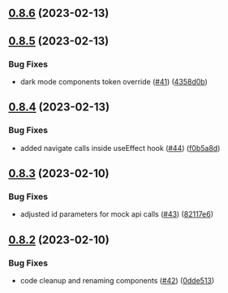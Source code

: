 ## [0.8.6](https://github.com/bcgov/nr-frontend-starting-app/compare/v0.8.5...v0.8.6) (2023-02-13)



## [0.8.5](https://github.com/bcgov/nr-frontend-starting-app/compare/v0.8.4...v0.8.5) (2023-02-13)


### Bug Fixes

* dark mode components token override ([#41](https://github.com/bcgov/nr-frontend-starting-app/issues/41)) ([4358d0b](https://github.com/bcgov/nr-frontend-starting-app/commit/4358d0b965d0b97539bdbd7b2d4356ecff3f52fb))



## [0.8.4](https://github.com/bcgov/nr-frontend-starting-app/compare/v0.8.3...v0.8.4) (2023-02-13)


### Bug Fixes

* added navigate calls inside useEffect hook ([#44](https://github.com/bcgov/nr-frontend-starting-app/issues/44)) ([f0b5a8d](https://github.com/bcgov/nr-frontend-starting-app/commit/f0b5a8d7510ee90899e7f2749f979a862dcebab2))



## [0.8.3](https://github.com/bcgov/nr-frontend-starting-app/compare/v0.8.2...v0.8.3) (2023-02-10)


### Bug Fixes

* adjusted id parameters for mock api calls ([#43](https://github.com/bcgov/nr-frontend-starting-app/issues/43)) ([82117e6](https://github.com/bcgov/nr-frontend-starting-app/commit/82117e63b66efda363b24d18aa66331ded5d17bd))



## [0.8.2](https://github.com/bcgov/nr-frontend-starting-app/compare/v0.8.1...v0.8.2) (2023-02-10)


### Bug Fixes

* code cleanup and renaming components ([#42](https://github.com/bcgov/nr-frontend-starting-app/issues/42)) ([0dde513](https://github.com/bcgov/nr-frontend-starting-app/commit/0dde513e0204b7435af300b262321a081891e8cd))



